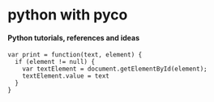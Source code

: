 <html>
  <head>
  </head>
  <body>
    <h1 id="main-title">python with pyco</h1>
    <h4 id="main-title-sub">Python tutorials, references and ideas</h4>
    
  </body>


    var print = function(text, element) {
      if (element != null) {
        var textElement = document.getElementById(element);
        textElement.value = text
      }
    }

</html>
